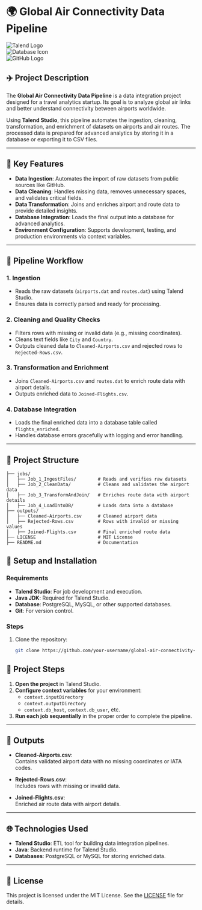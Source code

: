 # 🌍 Global Air Connectivity Data Pipeline

![Talend Logo](https://upload.wikimedia.org/wikipedia/commons/4/45/Talend_Logo.png)  
![Database Icon](https://upload.wikimedia.org/wikipedia/commons/8/87/Database_icon.svg)  
![GitHub Logo](https://upload.wikimedia.org/wikipedia/commons/9/91/Octicons-mark-github.svg)

## ✈️ **Project Description**

The **Global Air Connectivity Data Pipeline** is a data integration project designed for a travel analytics startup. Its goal is to analyze global air links and better understand connectivity between airports worldwide.

Using **Talend Studio**, this pipeline automates the ingestion, cleaning, transformation, and enrichment of datasets on airports and air routes. The processed data is prepared for advanced analytics by storing it in a database or exporting it to CSV files.

---

## 🔑 **Key Features**
- **Data Ingestion**: Automates the import of raw datasets from public sources like GitHub.
- **Data Cleaning**: Handles missing data, removes unnecessary spaces, and validates critical fields.
- **Data Transformation**: Joins and enriches airport and route data to provide detailed insights.
- **Database Integration**: Loads the final output into a database for advanced analytics.
- **Environment Configuration**: Supports development, testing, and production environments via context variables.

---

## 🚀 **Pipeline Workflow**

### **1. Ingestion**
- Reads the raw datasets (`airports.dat` and `routes.dat`) using Talend Studio.
- Ensures data is correctly parsed and ready for processing.

### **2. Cleaning and Quality Checks**
- Filters rows with missing or invalid data (e.g., missing coordinates).
- Cleans text fields like `City` and `Country`.
- Outputs cleaned data to `Cleaned-Airports.csv` and rejected rows to `Rejected-Rows.csv`.

### **3. Transformation and Enrichment**
- Joins `Cleaned-Airports.csv` and `routes.dat` to enrich route data with airport details.
- Outputs enriched data to `Joined-Flights.csv`.

### **4. Database Integration**
- Loads the final enriched data into a database table called `flights_enriched`.
- Handles database errors gracefully with logging and error handling.

---

## 📂 **Project Structure**

```plaintext
├── jobs/
│   ├── Job_1_IngestFiles/        # Reads and verifies raw datasets
│   ├── Job_2_CleanData/          # Cleans and validates the airport data
│   ├── Job_3_TransformAndJoin/   # Enriches route data with airport details
│   ├── Job_4_LoadIntoDB/         # Loads data into a database
├── outputs/
│   ├── Cleaned-Airports.csv      # Cleaned airport data
│   ├── Rejected-Rows.csv         # Rows with invalid or missing values
│   ├── Joined-Flights.csv        # Final enriched route data
├── LICENSE                       # MIT License
├── README.md                     # Documentation
```
## 🔧 Setup and Installation

### Requirements
- **Talend Studio**: For job development and execution.
- **Java JDK**: Required for Talend Studio.
- **Database**: PostgreSQL, MySQL, or other supported databases.
- **Git**: For version control.

### Steps
1. Clone the repository:
   ```bash
   git clone https://github.com/your-username/global-air-connectivity-data-pipeline.git
   ```
## 🚀 Project Steps

1. **Open the project** in Talend Studio.
2. **Configure context variables** for your environment:
   - `context.inputDirectory`
   - `context.outputDirectory`
   - `context.db_host`, `context.db_user`, etc.
3. **Run each job sequentially** in the proper order to complete the pipeline.

---

## 🌟 Outputs

- **Cleaned-Airports.csv**:  
  Contains validated airport data with no missing coordinates or IATA codes.

- **Rejected-Rows.csv**:  
  Includes rows with missing or invalid data.

- **Joined-Flights.csv**:  
  Enriched air route data with airport details.

---

## 🌐 Technologies Used

- **Talend Studio**: ETL tool for building data integration pipelines.
- **Java**: Backend runtime for Talend Studio.
- **Databases**: PostgreSQL or MySQL for storing enriched data.

---

## 📜 License

This project is licensed under the MIT License. See the [LICENSE](LICENSE) file for details.
